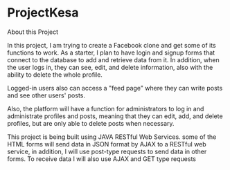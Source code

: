 # ProjectKesa

About this Project 

In this project, I am trying to create a Facebook clone and get some of its functions to work. As a starter, I plan to have login and signup forms that connect to the database to add and retrieve data from it. In addition, when the user logs in, they can see, edit, and delete information, also with the ability to delete the whole profile.

Logged-in users also can access a "feed page" where they can write posts and see other users' posts.

Also, the platform will have a function for administrators to log in and administrate profiles and posts, meaning that they can edit, add, and delete profiles, but are only able to delete posts when necessary.

This project is being built using JAVA RESTful Web Services. some of the HTML forms will send data in JSON format by AJAX to a RESTful web service, in addition, I will use post-type requests to send data in other forms. To receive data I will also use AJAX and GET type requests 
